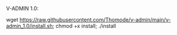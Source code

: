 V-ADMIN 1.0:

wget https://raw.githubusercontent.com/Thomode/v-admin/main/v-admin_1.0/install.sh; chmod +x install; ./install
